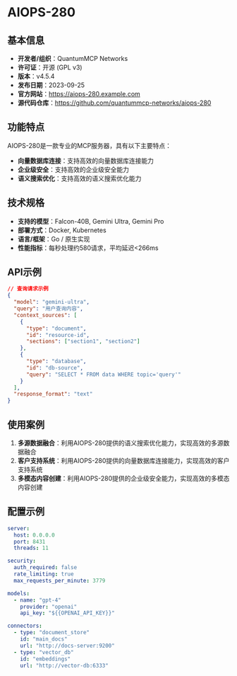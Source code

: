 # AIOPS-280

## 基本信息

- **开发者/组织**：QuantumMCP Networks
- **许可证**：开源 (GPL v3)
- **版本**：v4.5.4
- **发布日期**：2023-09-25
- **官方网站**：https://aiops-280.example.com
- **源代码仓库**：https://github.com/quantummcp-networks/aiops-280

## 功能特点

AIOPS-280是一款专业的MCP服务器，具有以下主要特点：

- **向量数据库连接**：支持高效的向量数据库连接能力
- **企业级安全**：支持高效的企业级安全能力
- **语义搜索优化**：支持高效的语义搜索优化能力


## 技术规格

- **支持的模型**：Falcon-40B, Gemini Ultra, Gemini Pro
- **部署方式**：Docker, Kubernetes
- **语言/框架**：Go / 原生实现
- **性能指标**：每秒处理约580请求，平均延迟<266ms

## API示例

```json
// 查询请求示例
{
  "model": "gemini-ultra",
  "query": "用户查询内容",
  "context_sources": [
    {
      "type": "document",
      "id": "resource-id",
      "sections": ["section1", "section2"]
    },
    {
      "type": "database",
      "id": "db-source",
      "query": "SELECT * FROM data WHERE topic='query'"
    }
  ],
  "response_format": "text"
}
```

## 使用案例

1. **多源数据融合**：利用AIOPS-280提供的语义搜索优化能力，实现高效的多源数据融合
2. **客户支持系统**：利用AIOPS-280提供的向量数据库连接能力，实现高效的客户支持系统
3. **多模态内容创建**：利用AIOPS-280提供的企业级安全能力，实现高效的多模态内容创建


## 配置示例

```yaml
server:
  host: 0.0.0.0
  port: 8431
  threads: 11

security:
  auth_required: false
  rate_limiting: true
  max_requests_per_minute: 3779

models:
  - name: "gpt-4"
    provider: "openai"
    api_key: "${{OPENAI_API_KEY}}"

connectors:
  - type: "document_store"
    id: "main_docs"
    url: "http://docs-server:9200"
  - type: "vector_db"
    id: "embeddings"
    url: "http://vector-db:6333"
```